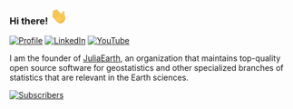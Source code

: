### Hi there! <img src="https://raw.githubusercontent.com/juliohm/juliohm/master/wave.gif" width="30px">

[![Profile](https://img.shields.io/badge/Website-purple.svg?style=for-the-badge&logo=google-chrome&logoColor=white)](https://juliohm.github.io)
[![LinkedIn](https://img.shields.io/badge/LinkedIn-blue.svg?style=for-the-badge&logo=linkedin)](https://www.linkedin.com/in/j%C3%BAlio-hoffimann-834936116)
[![YouTube](https://img.shields.io/badge/YouTube-red.svg?style=for-the-badge&logo=youtube)](https://www.youtube.com/channel/UCiOnsyYAZM-voi5diu8lN9w)

I am the founder of [JuliaEarth](https://github.com/JuliaEarth), an organization that maintains top-quality
open source software for geostatistics and other specialized branches of statistics that are relevant in the
Earth sciences.

[![Subscribers](https://img.shields.io/youtube/channel/subscribers/UCiOnsyYAZM-voi5diu8lN9w?style=social)](https://www.youtube.com/channel/UCiOnsyYAZM-voi5diu8lN9w)
